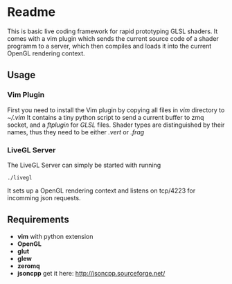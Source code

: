 Readme
======

This is basic live coding framework for rapid prototyping GLSL shaders. It comes with a  vim plugin which sends
the current source code of a shader programm to a server, which then compiles and loads it into the current
OpenGL rendering context. 

Usage
-----

### Vim Plugin

First you need to install the Vim plugin by copying all files in *vim* directory to *~/.vim*
It contains a tiny python script to send a current buffer to zmq socket, and a *ftplugin* for *GLSL* files.
Shader types are distinguished by their names, thus they need to be either *.vert* or *.frag*

### LiveGL Server

The LiveGL Server can simply be started with running 
    
    ./livegl

It sets up a OpenGL rendering context and listens on tcp/4223 for incomming json requests. 


Requirements
------------

* **vim**         with python extension
* **OpenGL**      
* **glut**
* **glew**
* **zeromq**
* **jsoncpp**     get it here: http://jsoncpp.sourceforge.net/


